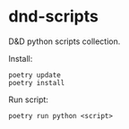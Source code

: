 # dnd-scripts

D&D python scripts collection.

Install:

```shell
poetry update
poetry install
```

Run script:

```shell
poetry run python <script>
```